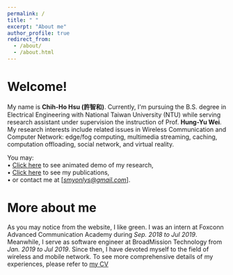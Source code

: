 ```yaml
---
permalink: /
title: " "
excerpt: "About me"
author_profile: true
redirect_from: 
  - /about/
  - /about.html
---
```


Welcome!
======
My name is **Chih-Ho Hsu (許智和)**. Currently, I'm pursuing the B.S. degree in Electrical Engineering with National Taiwan University (NTU) while serving research assistant under supervision the instruction of Prof. **Hung-Yu Wei**. My research interests include related issues in Wireless Communication and Computer Network: edge/fog computing, multimedia streaming, caching, computation offloading, social network,  and virtual reality. 

You may:<br/>
• [Click here](https://sendurlanter.github.io/portfolio/) to see animated demo of my research,<br/>
• [Click here](https://sendurlanter.github.io/publications/) to see my publications,<br/>
• or contact me at [*smyonlys@gmail.com*].

More about me
======
As you may notice from the website, I like green. I was an intern at Foxconn Advanced Communication Academy during *Sep. 2018 to Jul 2019*. Meanwhile, I serve as software engineer at BroadMission Technology from *Jan. 2019 to Jul 2019*. Since then, I have devoted myself to the field of wireless and mobile network. To see more comprehensive details of my experiences, please refer to [my CV](https://sendurlanter.github.io/files/CV.pdf)